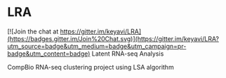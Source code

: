 # LRA

[![Join the chat at https://gitter.im/keyavi/LRA](https://badges.gitter.im/Join%20Chat.svg)](https://gitter.im/keyavi/LRA?utm_source=badge&utm_medium=badge&utm_campaign=pr-badge&utm_content=badge)
Latent RNA-seq Analysis

CompBio RNA-seq clustering project using LSA algorithm
